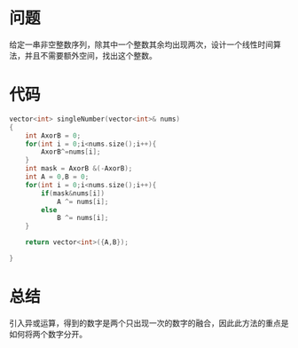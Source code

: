 # 问题
给定一串非空整数序列，除其中一个整数其余均出现两次，设计一个线性时间算法，并且不需要额外空间，找出这个整数。
# 代码
```c
vector<int> singleNumber(vector<int>& nums)
{
    int AxorB = 0;
    for(int i = 0;i<nums.size();i++){
        AxorB^=nums[i];
    }
    int mask = AxorB &(-AxorB);
    int A = 0,B = 0;
    for(int i = 0;i<nums.size();i++){
        if(mask&nums[i])
            A ^= nums[i];
        else
            B ^= nums[i];
    }

    return vector<int>({A,B});

}
```
# 总结
引入异或运算，得到的数字是两个只出现一次的数字的融合，因此此方法的重点是如何将两个数字分开。
